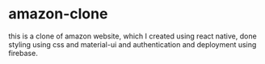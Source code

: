 # amazon-clone
this is a clone of amazon website, which I created using react native, done styling using css and material-ui and authentication and deployment using firebase.

